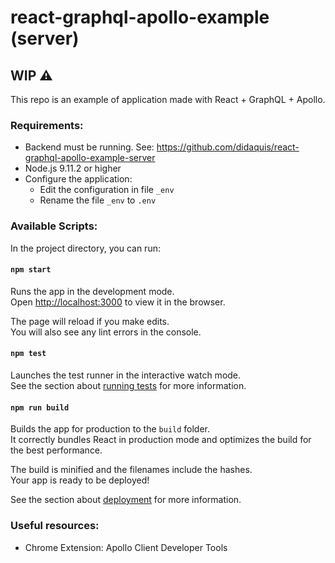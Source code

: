 # react-graphql-apollo-example (server)

## **WIP** ⚠️

This repo is an example of application made with React + GraphQL + Apollo.


### Requirements:
* Backend must be running. See: https://github.com/didaquis/react-graphql-apollo-example-server
* Node.js 9.11.2 or higher
* Configure the application:
  * Edit the configuration in file `_env`
  * Rename the file `_env` to `.env`


### Available Scripts:

In the project directory, you can run:

#### `npm start`

Runs the app in the development mode.<br>
Open [http://localhost:3000](http://localhost:3000) to view it in the browser.

The page will reload if you make edits.<br>
You will also see any lint errors in the console.

#### `npm test`

Launches the test runner in the interactive watch mode.<br>
See the section about [running tests](https://facebook.github.io/create-react-app/docs/running-tests) for more information.

#### `npm run build`

Builds the app for production to the `build` folder.<br>
It correctly bundles React in production mode and optimizes the build for the best performance.

The build is minified and the filenames include the hashes.<br>
Your app is ready to be deployed!

See the section about [deployment](https://facebook.github.io/create-react-app/docs/deployment) for more information.


### Useful resources:

* Chrome Extension: Apollo Client Developer Tools

